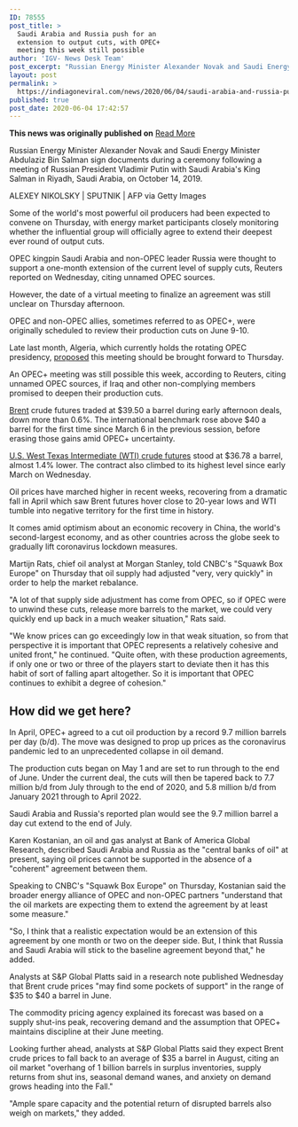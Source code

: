 ```yaml
---
ID: 78555
post_title: >
  Saudi Arabia and Russia push for an
  extension to output cuts, with OPEC+
  meeting this week still possible
author: 'IGV- News Desk Team'
post_excerpt: "Russian Energy Minister Alexander Novak and Saudi Energy Minister Abdulaziz Bin Salman sign documents during a ceremony following a meeting of Russian President Vladimir Putin with Saudi Arabia's King Salman in Riyadh, Saudi Arabia, on October 14, 2019.ALEXEY NIKOLSKY | SPUTNIK | AFP via Getty ImagesSome of the world's most powerful oil producers had been&hellip;"
layout: post
permalink: >
  https://indiagoneviral.com/news/2020/06/04/saudi-arabia-and-russia-push-for-an-extension-to-output-cuts-with-opec-meeting-this-week-still-possible/78555/india-gone-viral/
published: true
post_date: 2020-06-04 17:42:57
---
```

<b>This news was originally published on</b> <a href="https://www.cnbc.com/2020/06/04/opec-meeting-saudi-arabia-russia-push-for-extension-to-output-cuts.html" class="button purchase" rel="nofollow noopener noreferrer" target="_blank">Read More</a> <br/><div data-analytics="RegularArticle-articleBody-5-2" data-module="ArticleBody" data-test="articleBody-2" id="RegularArticle-ArticleBody-5"><div data-test="InlineImage" id="ArticleBody-InlineImage-106431924"><div><div><p>Russian Energy Minister Alexander Novak and Saudi Energy Minister Abdulaziz Bin Salman sign documents during a ceremony following a meeting of Russian President Vladimir Putin with Saudi Arabia's King Salman in Riyadh, Saudi Arabia, on October 14, 2019.</p><p>ALEXEY NIKOLSKY | SPUTNIK | AFP via Getty Images</p></div></div></div><div><p>Some of the world's most powerful oil producers had been expected to convene on Thursday, with energy market participants closely monitoring whether the influential group will officially agree to extend their deepest ever round of output cuts.</p><p>OPEC kingpin Saudi Arabia and non-OPEC leader Russia were thought to support a one-month extension of the current level of supply cuts, Reuters reported on Wednesday, citing unnamed OPEC sources.</p><p>However, the date of a virtual meeting to finalize an agreement was still unclear on Thursday afternoon.</p><p>OPEC and non-OPEC allies, sometimes referred to as OPEC+, were originally scheduled to review their production cuts on June 9-10.</p><p>Late last month, Algeria, which currently holds the rotating OPEC presidency, <a href="https://www.cnbc.com/2020/06/03/oil-prices-opec-likely-to-extend-deepest-ever-production-cuts-analysts-say.html">proposed</a> this meeting should be brought forward to Thursday.</p><p>An OPEC+ meeting was still possible this week, according to Reuters, citing unnamed OPEC sources, if Iraq and other non-complying members promised to deepen their production cuts.</p><p><a href="https://www.cnbc.com/quotes/?symbol=@LCO.1">Brent</a> crude futures traded at $39.50 a barrel during early afternoon deals, down more than 0.6%. The international benchmark rose above $40 a barrel for the first time since March 6 in the previous session, before erasing those gains amid OPEC+ uncertainty.</p><p><a href="https://www.cnbc.com/quotes/?symbol=@CL.1">U.S. West Texas Intermediate (WTI) crude futures</a> stood at $36.78 a barrel, almost 1.4% lower. The contract also climbed to its highest level since early March on Wednesday.</p><p>Oil prices have marched higher in recent weeks, recovering from a dramatic fall in April which saw Brent futures hover close to 20-year lows and WTI tumble into negative territory for the first time in history.</p><p>It comes amid optimism about an economic recovery in China, the world's second-largest economy, and as other countries across the globe seek to gradually lift coronavirus lockdown measures.</p></div><div><p>Martijn Rats, chief oil analyst at Morgan Stanley, told CNBC's "Squawk Box Europe" on Thursday that oil supply had adjusted "very, very quickly" in order to help the market rebalance.</p><p>"A lot of that supply side adjustment has come from OPEC, so if OPEC were to unwind these cuts, release more barrels to the market, we could very quickly end up back in a much weaker situation," Rats said.</p><p>"We know prices can go exceedingly low in that weak situation, so from that perspective it is important that OPEC represents a relatively cohesive and united front," he continued. "Quite often, with these production agreements, if only one or two or three of the players start to deviate then it has this habit of sort of falling apart altogether. So it is important that OPEC continues to exhibit a degree of cohesion."</p></div><h2>How did we get here?</h2><div><p>In April, OPEC+ agreed to a cut oil production by a record 9.7 million barrels per day (b/d). The move was designed to prop up prices as the coronavirus pandemic led to an unprecedented collapse in oil demand.</p><p>The production cuts began on May 1 and are set to run through to the end of June. Under the current deal, the cuts will then be tapered back to 7.7 million b/d from July through to the end of 2020, and 5.8 million b/d from January 2021 through to April 2022.</p><p>Saudi Arabia and Russia's reported plan would see the 9.7 million barrel a day cut extend to the end of July.</p></div><div><p>Karen Kostanian, an oil and gas analyst at Bank of America Global Research, described Saudi Arabia and Russia as the "central banks of oil" at present, saying oil prices cannot be supported in the absence of a "coherent" agreement between them.</p><p>Speaking to CNBC's "Squawk Box Europe" on Thursday, Kostanian said the broader energy alliance of OPEC and non-OPEC partners "understand that the oil markets are expecting them to extend the agreement by at least some measure."</p><p>"So, I think that a realistic expectation would be an extension of this agreement by one month or two on the deeper side. But, I think that Russia and Saudi Arabia will stick to the baseline agreement beyond that," he added.</p><p>Analysts at S&P Global Platts said in a research note published Wednesday that Brent crude prices "may find some pockets of support" in the range of $35 to $40 a barrel in June.</p><p>The commodity pricing agency explained its forecast was based on a supply shut-ins peak, recovering demand and the assumption that OPEC+ maintains discipline at their June meeting.</p><p>Looking further ahead, analysts at S&P Global Platts said they expect Brent crude prices to fall back to an average of $35 a barrel in August, citing an oil market "overhang of 1 billion barrels in surplus inventories, supply returns from shut ins, seasonal demand wanes, and anxiety on demand grows heading into the Fall."</p><p>"Ample spare capacity and the potential return of disrupted barrels also weigh on markets," they added.</p></div></div>